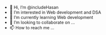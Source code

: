- 👋 Hi, I’m @includeHasan
- 👀 I’m interested in Web development and DSA
- 🌱 I’m currently learning Web development
- 💞️ I’m looking to collaborate on ...
- 📫 How to reach me ...

<!---
includeHasan/includeHasan is a ✨ special ✨ repository because its `README.md` (this file) appears on your GitHub profile.
You can click the Preview link to take a look at your changes.
--->
